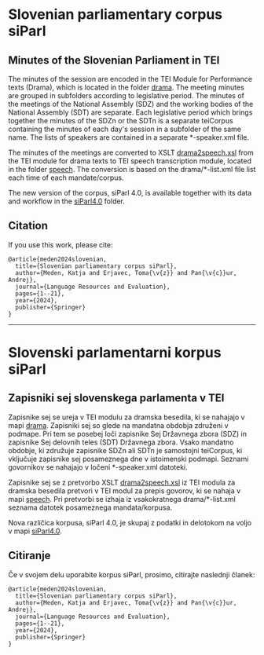 # Slovenian parliamentary corpus siParl                                                                                                                                                                    
## Minutes of the Slovenian Parliament in TEI


The minutes of the session are encoded in the TEI Module for Performance texts (Drama), which is located in the folder [drama](drama).
The meeting minutes are grouped in subfolders according to legislative period.
The minutes of the meetings of the National Assembly (SDZ) and the working bodies of the National Assembly (SDT) are separate.
Each legislative period which brings together the minutes of the SDZn or the SDTn is a separate teiCorpus containing the minutes of each day's session in a subfolder of the same name.
The lists of speakers are contained in a separate *-speaker.xml file.                                                                                                                        
                                                                                                                                                       
The minutes of the meetings are converted to XSLT [drama2speech.xsl](drama2speech.xsl) from the TEI module for drama texts to TEI speech transcription module, located in the folder [speech](speech).
The conversion is based on the drama/*-list.xml file list each time of each mandate/corpus.

The new version of the corpus, siParl 4.0, is available together with its data and workflow in the [siParl4.0](siParl4.0) folder.     

## Citation

If you use this work, please cite:

```
@article{meden2024slovenian,
  title={Slovenian parliamentary corpus siParl},
  author={Meden, Katja and Erjavec, Toma{\v{z}} and Pan{\v{c}}ur, Andrej},
  journal={Language Resources and Evaluation},
  pages={1--21},
  year={2024},
  publisher={Springer}
}
```

--------         

# Slovenski parlamentarni korpus siParl

## Zapisniki sej slovenskega parlamenta v TEI

Zapisnike sej se ureja v TEI modulu za dramska besedila, ki se nahajajo v mapi [drama](drama).
Zapisniki sej so glede na mandatna obdobja združeni v podmape. Pri tem se posebej loči zapisnike Sej Državnega zbora (SDZ) in zapisnike Sej delovnih teles (SDT) Državnega zbora.
Vsako mandatno obdobje, ki združuje zapisnike SDZn ali SDTn je samostojni teiCorpus, ki vključuje
zapisnike sej posameznega dne v istoimenski podmapi.
Seznami govornikov se nahajajo v ločeni *-speaker.xml datoteki.

Zapisnike sej se z pretvorbo XSLT [drama2speech.xsl](drama2speech.xsl) iz TEI modula za dramska besedila pretvori v TEI modul za prepis govorov, ki se nahaja v mapi [speech](speech). 
Pri pretvorbi se izhaja iz vsakokratnega drama/*-list.xml seznama datotek posameznega mandata/korpusa.

Nova različica korpusa, siParl 4.0, je skupaj z podatki in delotokom na voljo v mapi [siParl4.0](siParl4.0).

## Citiranje

Če v svojem delu uporabite korpus siParl, prosimo, citirajte naslednji članek:

```
@article{meden2024slovenian,
  title={Slovenian parliamentary corpus siParl},
  author={Meden, Katja and Erjavec, Toma{\v{z}} and Pan{\v{c}}ur, Andrej},
  journal={Language Resources and Evaluation},
  pages={1--21},
  year={2024},
  publisher={Springer}
}
```
